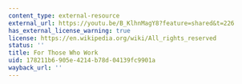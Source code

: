 ```yaml
---
content_type: external-resource
external_url: https://youtu.be/B_KlhnMagY8?feature=shared&t=226
has_external_license_warning: true
license: https://en.wikipedia.org/wiki/All_rights_reserved
status: ''
title: For Those Who Work
uid: 178211b6-905e-4214-b78d-04139fc9901a
wayback_url: ''
---
```

